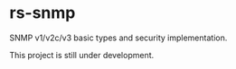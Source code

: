 # rs-snmp
SNMP v1/v2c/v3 basic types and security implementation.

This project is still under development.
